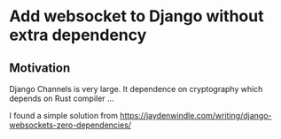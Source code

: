 # Add websocket to Django without extra dependency

## Motivation

Django Channels is very large. It dependence on cryptography which depends on Rust compiler ...

I found a simple solution from https://jaydenwindle.com/writing/django-websockets-zero-dependencies/
